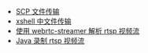- [SCP 文件传输](/notes/其他/SCP文件传输.md)
- [xshell 中文件传输](/notes/其他/xshell中文件传输.md)
- [使用 webrtc-streamer 解析 rtsp 视频流](/notes/其他/使用webrtc-streamer解析rtsp视频流.md)
- [Java 录制 rtsp 视频流](/notes/其他/Java录制rtsp视频流.md)